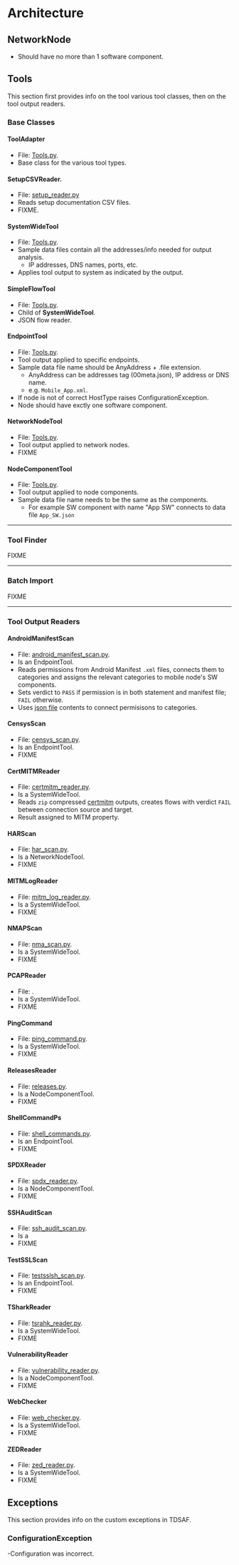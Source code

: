 # Architecture

## NetworkNode
- Should have no more than 1 software component.

## Tools
This section first provides info on the tool various tool classes, then on the tool output readers.

### Base Classes
#### **ToolAdapter**
- File: [Tools.py](../tdsaf/adapters/tools.py).
- Base class for the various tool types.

#### **SetupCSVReader**.
- File: [setup_reader.py](../tdsaf/adapters/setup_reader.py)
- Reads setup documentation CSV files.
- FIXME.

#### **SystemWideTool**
- File: [Tools.py](../tdsaf/adapters/tools.py).
- Sample data files contain all the addresses/info needed for output analysis.
  - IP addresses, DNS names, ports, etc.
- Applies tool output to system as indicated by the output.

#### **SimpleFlowTool**
- File: [Tools.py](../tdsaf/adapters/tools.py).
- Child of **SystemWideTool**.
- JSON flow reader.

#### **EndpointTool**
- File: [Tools.py](../tdsaf/adapters/tools.py).
- Tool output applied to specific endpoints.
- Sample data file name should be AnyAddress + .file extension.
  - AnyAddress can be addresses tag (00meta.json), IP address or DNS name.
  - e.g. `Mobile_App.xml`.
- If node is not of correct HostType raises ConfigurationException.
- Node should have exctly one software component.

#### **NetworkNodeTool**
- File: [Tools.py](../tdsaf/adapters/tools.py).
- Tool output applied to network nodes.
- FIXME

#### **NodeComponentTool**
- File: [Tools.py](../tdsaf/adapters/tools.py).
- Tool output applied to node components.
- Sample data file name needs to be the same as the components.
  - For example SW component with name "App SW" connects to data file `App_SW.json`

---
### Tool Finder
FIXME


---
### Batch Import
FIXME

---
### Tool Output Readers
#### **AndroidManifestScan**
- File: [android_manifest_scan.py](../tdsaf/adapters/android_manifest_scan.py).
- Is an EndpointTool.
- Reads permissions from Android Manifest `.xml` files, connects them to categories and assigns the relevant categories to mobile node's SW components.
- Sets verdict to `PASS` if permission is in both statement and manifest file; `FAIL` otherwise.
- Uses [json file](../tdsaf/adapters/data/android_permissions.json) contents to connect permisisons to categories.

#### **CensysScan**
- File: [censys_scan.py](../tdsaf/adapters/censys_scan.py).
- Is an EndpointTool.
- FIXME

#### **CertMITMReader**
- File: [certmitm_reader.py](../tdsaf/adapters/certmitm_reader.py).
- Is a SystemWideTool.
- Reads `zip` compressed [certmitm](https://github.com/aapooksman/certmitm) outputs, creates flows with verdict `FAIL` between connection source and target.
- Result assigned to MITM property.

#### **HARScan**
- File: [har_scan.py](../tdsaf/adapters/har_scan.py).
- Is a NetworkNodeTool.
- FIXME

#### **MITMLogReader**
- File: [mitm_log_reader.py](../tdsaf/adapters/mitm_log_reader.py).
- Is a SystemWideTool.
- FIXME

#### **NMAPScan**
- File: [nma_scan.py](../tdsaf/adapters/nmap_scan.py).
- Is a SystemWideTool.
- FIXME

#### **PCAPReader**
- File: [](../tdsaf/adapters/pcap_reader.py).
- Is a SystemWideTool.
- FIXME

#### **PingCommand**
- File: [ping_command.py](../tdsaf/adapters/ping_command.py).
- Is a SystemWideTool.
- FIXME

#### **ReleasesReader**
- File: [releases.py](../tdsaf/adapters/releases.py).
- Is a NodeComponentTool.
- FIXME

#### **ShellCommandPs**
- File: [shell_commands.py](../tdsaf/adapters/shell_commands.py).
- Is an EndpointTool.
- FIXME

#### **SPDXReader**
- File: [spdx_reader.py](../tdsaf/adapters/spdx_reader.py).
- Is a NodeComponentTool.
- FIXME

#### **SSHAuditScan**
- File: [ssh_audit_scan.py](../tdsaf/adapters/ssh_audit_scan.py).
- Is a
- FIXME

#### **TestSSLScan**
- File: [testsslsh_scan.py](../tdsaf/adapters/testsslsh_scan.py).
- Is an EndpointTool.
- FIXME

#### **TSharkReader**
- File: [tsrahk_reader.py](../tdsaf/adapters/tshark_reader.py).
- Is a SystemWideTool.
- FIXME

#### **VulnerabilityReader**
- File: [vulnerability_reader.py](../tdsaf/adapters/vulnerability_reader.py).
- Is a NodeComponentTool.
- FIXME

#### **WebChecker**
- File: [web_checker.py](../tdsaf/adapters/web_checker.py).
- Is a SystemWideTool.
- FIXME

#### **ZEDReader**
- File: [zed_reader.py](../tdsaf/adapters/zed_reader.py).
- Is a SystemWideTool.
- FIXME

## Exceptions
This section provides info on the custom exceptions in TDSAF.

### ConfigurationException
-Configuration was incorrect.
